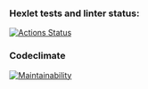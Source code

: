 ### Hexlet tests and linter status:
[![Actions Status](https://github.com/boldurean/frontend-project-lvl3/workflows/hexlet-check/badge.svg)](https://github.com/boldurean/frontend-project-lvl3/actions)
### Codeclimate 
[![Maintainability](https://api.codeclimate.com/v1/badges/00c6d9804aa30af5b00a/maintainability)](https://codeclimate.com/github/boldurean/frontend-project-lvl3/maintainability) 
